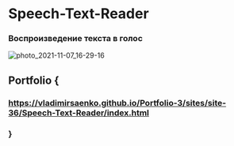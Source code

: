 # Speech-Text-Reader

### Воспроизведение текста в голос

![photo_2021-11-07_16-29-16](https://user-images.githubusercontent.com/56477695/140659324-4e339da1-cfe0-4b88-aff4-7ec19637617f.jpg)

## Portfolio {

### https://vladimirsaenko.github.io/Portfolio-3/sites/site-36/Speech-Text-Reader/index.html

### }
